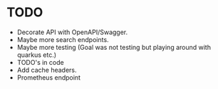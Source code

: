 # TODO

* Decorate API with OpenAPI/Swagger.
* Maybe more search endpoints.
* Maybe more testing (Goal was not testing but playing around with quarkus etc.)
* TODO's in code
* Add cache headers.
* Prometheus endpoint

